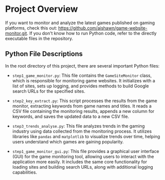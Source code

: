 # Project Overview

If you want to monitor and analyze the latest games published on gaming platforms, check this out: https://github.com/aishawn/game-website-monitor.git.
If you don't know how to run Python code, refer to the directly executable files in the repository.

## Python File Descriptions

In the root directory of this project, there are several important Python files:

- `step1_game_monitor.py`: This file contains the `GameSiteMonitor` class, which is responsible for monitoring game websites. It initializes with a list of sites, sets up logging, and provides methods to build Google search URLs for the specified sites.

- `step2_key_extract.py`: This script processes the results from the game monitor, extracting keywords from game names and titles. It reads a CSV file containing the monitoring results, appends a new column for keywords, and saves the updated data to a new CSV file.

- `step3_trends_analyse.py`: This file analyzes trends in the gaming industry using data collected from the monitoring process. It utilizes libraries like `pandas` and `matplotlib` to visualize trends over time, helping users understand which games are gaining popularity.

- `step1_game_monitor_gui.py`: This file provides a graphical user interface (GUI) for the game monitoring tool, allowing users to interact with the application more easily. It includes the same core functionality for loading sites and building search URLs, along with additional logging capabilities.
